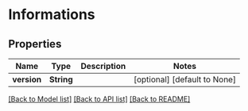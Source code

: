 # Informations

## Properties
Name | Type | Description | Notes
------------ | ------------- | ------------- | -------------
**version** | **String** |  | [optional] [default to None]

[[Back to Model list]](../README.md#documentation-for-models) [[Back to API list]](../README.md#documentation-for-api-endpoints) [[Back to README]](../README.md)


